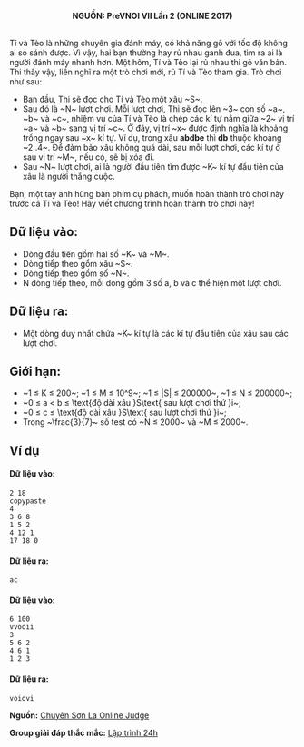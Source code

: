 **<center>NGUỒN: PreVNOI Ⅶ Lần 2 (ONLINE 2017)</center>**
<br>

Tí và Tèo là những chuyên gia đánh máy, có khả năng gõ với tốc độ không ai so sánh được. Vì vậy, hai bạn thường hay rủ nhau ganh đua, tìm ra ai là người đánh máy nhanh hơn. Một hôm, Tí và Tèo lại rủ nhau thi gõ văn bản. Thi thấy vậy, liền nghĩ ra một trò chơi mới, rủ Tí và Tèo tham gia. Trò chơi như sau:
- Ban đầu, Thi sẽ đọc cho Tí và Tèo một xâu ~S~.
- Sau đó là ~N~ lượt chơi. Mỗi lượt chơi, Thi sẽ đọc lên ~3~ con số ~a~, ~b~ và ~c~, nhiệm vụ của Tí và Tèo là chép các kí tự nằm giữa ~2~ vị trí ~a~ và ~b~ sang vị trí ~c~. Ở đây, vị trí ~x~ được định nghĩa là khoảng trống ngay sau ~x~ kí tự. Ví dụ, trong xâu **abdbe** thì **db** thuộc khoảng ~2..4~. Để đảm bảo xâu không quá dài, sau mỗi lượt chơi, các kí tự ở sau vị trí ~M~, nếu có, sẽ bị xóa đi.
- Sau ~N~ lượt chơi, ai là người đầu tiên tìm được ~K~ kí tự đầu tiên của xâu là người thắng cuộc.

Bạn, một tay anh hùng bàn phím cự phách, muốn hoàn thành trò chơi này trước cả Tí và Tèo! Hãy viết chương trình hoàn thành trò chơi này!
## Dữ liệu vào:
- Dòng đầu tiên gồm hai số ~K~ và ~M~.
- Dòng tiếp theo gồm xâu ~S~.
- Dòng tiếp theo gồm số ~N~.
- N dòng tiếp theo, mỗi dòng gồm 3 số a, b và c thể hiện một lượt chơi.

## Dữ liệu ra:
- Một dòng duy nhất chứa ~K~ kí tự là các kí tự đầu tiên của xâu sau các lượt chơi.

## Giới hạn:
- ~1 ≤ K ≤ 200~; ~1 ≤ M ≤ 10^9~; ~1 ≤ |S| ≤ 200000~, ~1 ≤ N ≤ 200000~;
- ~0 ≤ a < b ≤ \text{độ dài xâu }S\text{ sau lượt chơi thứ }i~;
- ~0 ≤ c ≤ \text{độ dài xâu }S\text{ sau lượt chơi thứ }i~;
- Trong ~\frac{3}{7}~ số test có ~N ≤ 2000~ và ~M ≤ 2000~.

## Ví dụ
#### Dữ liệu vào:
```
2 18
copypaste
4
3 6 8
1 5 2
4 12 1
17 18 0
```

#### Dữ liệu ra:
```
ac
```

#### Dữ liệu vào:
```
6 100
vvooii
3
5 6 2
4 6 1
1 2 3
```

#### Dữ liệu ra:
```
voiovi
```
**Nguồn:** [Chuyên Sơn La Online Judge](http://csloj.ddns.net/)

**Group giải đáp thắc mắc:** [Lập trình 24h](https://www.facebook.com/groups/1386904321519984)